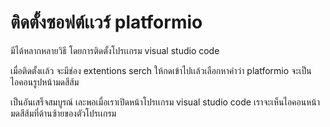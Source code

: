 # ติดตั้งซอฟต์เเวร์ platformio
  มีได้หลากหลายวิธี โดยการติดตั้งโปรเเกรม visual studio code 
  
  เมื่อติดตั้งเเล้ว จะมีช่อง extentions serch ให้กดเข้าไปเเล้วเลือกหาคำว่า platformio จะเป็นไอคอนรูปหน้ามดสีส้ม
  
  เป็นอันเสร็จสมบูรณ์ เละพอเมื่อเราเปิดหน้าโปรเเกรม visual studio code เราจะเห็นไอคอนหน้ามดสีส้มที่ด้านซ้ายของตัวโปรเเกรม

